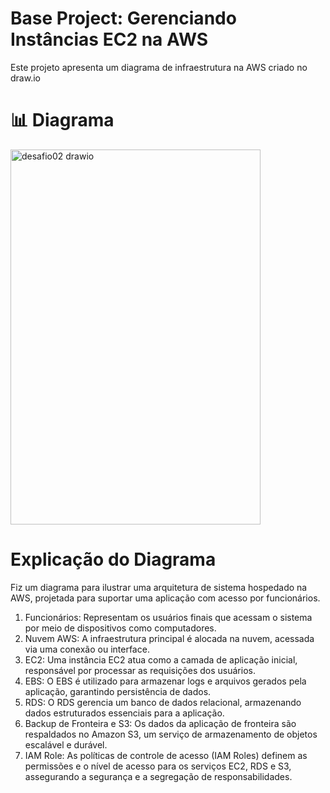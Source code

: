 # Base Project: Gerenciando Instâncias EC2 na AWS
Este projeto apresenta um diagrama de infraestrutura na AWS criado no draw.io
# 📊 Diagrama 
<img width="400" height="600" alt="desafio02 drawio" src="https://github.com/user-attachments/assets/049a2452-9ea9-4092-816c-34e483d8c84b" />

# Explicação do Diagrama
Fiz um diagrama para ilustrar uma arquitetura de sistema hospedado na AWS, projetada para suportar uma aplicação com acesso por funcionários.
1. Funcionários: Representam os usuários finais que acessam o sistema por meio de dispositivos como computadores.
2. Nuvem AWS: A infraestrutura principal é alocada na nuvem, acessada via uma conexão ou interface.
3. EC2: Uma instância EC2 atua como a camada de aplicação inicial, responsável por processar as requisições dos usuários.
4. EBS: O EBS é utilizado para armazenar logs e arquivos gerados pela aplicação, garantindo persistência de dados.
5. RDS: O RDS gerencia um banco de dados relacional, armazenando dados estruturados essenciais para a aplicação.
6. Backup de Fronteira e S3: Os dados da aplicação de fronteira são respaldados no Amazon S3, um serviço de armazenamento de objetos escalável e durável.
7. IAM Role: As políticas de controle de acesso (IAM Roles) definem as permissões e o nível de acesso para os serviços EC2, RDS e S3, assegurando a segurança e a segregação de responsabilidades.



